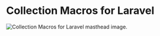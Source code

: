 # Collection Macros for Laravel

![Collection Macros for Laravel masthead image.](https://repository-images.githubusercontent.com/134581296/5b2be700-f29a-11e9-91e5-8fab51fa20e4)
